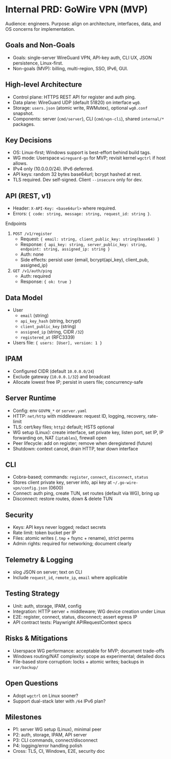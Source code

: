 # Internal PRD: GoWire VPN (MVP)

Audience: engineers. Purpose: align on architecture, interfaces, data, and OS concerns for implementation.

## Goals and Non-Goals
- Goals: single-server WireGuard VPN, API-key auth, CLI UX, JSON persistence, Linux-first.
- Non-goals (MVP): billing, multi-region, SSO, IPv6, GUI.

## High-level Architecture
- Control plane: HTTPS REST API for register and auth ping.
- Data plane: WireGuard UDP (default 51820) on interface `wg0`.
- Storage: `users.json` (atomic write, RWMutex), optional `wg0.conf` snapshot.
- Components: server (`cmd/server`), CLI (`cmd/vpn-cli`), shared `internal/*` packages.

## Key Decisions
- OS: Linux-first; Windows support is best-effort behind build tags.
- WG mode: Userspace `wireguard-go` for MVP; revisit kernel `wgctrl` if host allows.
- IPv4 only (10.0.0.0/24). IPv6 deferred.
- API keys: random 32 bytes base64url; bcrypt hashed at rest.
- TLS required. Dev self-signed. Client `--insecure` only for dev.

## API (REST, v1)
- Header: `X-API-Key: <base64url>` where required.
- Errors: `{ code: string, message: string, request_id: string }`.

Endpoints
1. `POST /v1/register`
   - Request: `{ email: string, client_public_key: string(base64) }`
   - Response: `{ api_key: string, server_public_key: string, endpoint: string, assigned_ip: string }`
   - Auth: none
   - Side effects: persist user {email, bcrypt(api_key), client_pub, assigned_ip}
2. `GET /v1/auth/ping`
   - Auth: required
   - Response: `{ ok: true }`

## Data Model
- User
  - `email` (string)
  - `api_key_hash` (string, bcrypt)
  - `client_public_key` (string)
  - `assigned_ip` (string, CIDR `/32`)
  - `registered_at` (RFC3339)
- Users file: `{ users: [User], version: 1 }`

## IPAM
- Configured CIDR (default `10.0.0.0/24`)
- Exclude gateway (`10.0.0.1/32`) and broadcast
- Allocate lowest free IP; persist in users file; concurrency-safe

## Server Runtime
- Config: env `GOVPN_*` or `server.yaml`
- HTTP: `net/http` with middleware: request ID, logging, recovery, rate-limit
- TLS: cert/key files; `http2` default; HSTS optional
- WG setup (Linux): create interface, set private key, listen port, set IP, IP forwarding on, NAT (`iptables`), firewall open
- Peer lifecycle: add on register; remove when deregistered (future)
- Shutdown: context cancel, drain HTTP, tear down interface

## CLI
- Cobra-based; commands: `register`, `connect`, `disconnect`, `status`
- Stores client private key, server info, api key at `~/.go-wire-vpn/config.json` (0600)
- Connect: auth ping, create TUN, set routes (default via WG), bring up
- Disconnect: restore routes, down & delete TUN

## Security
- Keys: API keys never logged; redact secrets
- Rate limit: token bucket per IP
- Files: atomic writes (`.tmp` + fsync + rename), strict perms
- Admin rights: required for networking; document clearly

## Telemetry & Logging
- slog JSON on server; text on CLI
- Include `request_id`, `remote_ip`, `email` where applicable

## Testing Strategy
- Unit: auth, storage, IPAM, config
- Integration: HTTP server + middleware; WG device creation under Linux
- E2E: register, connect, status, disconnect; assert egress IP
- API contract tests: Playwright APIRequestContext specs

## Risks & Mitigations
- Userspace WG performance: acceptable for MVP; document trade-offs
- Windows routing/NAT complexity: scope as experimental; detailed docs
- File-based store corruption: locks + atomic writes; backups in `var/backup/`

## Open Questions
- Adopt `wgctrl` on Linux sooner?
- Support dual-stack later with `/64` IPv6 plan?

## Milestones
- P1: server WG setup (Linux), minimal peer
- P2: auth, storage, IPAM, API server
- P3: CLI commands, connect/disconnect
- P4: logging/error handling polish
- Cross: TLS, CI, Windows, E2E, security doc
